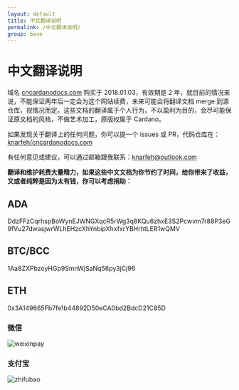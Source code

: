 ```yaml
---
layout: default
title: 中文翻译说明
permalink: /中文翻译说明/
group: base
---
```


# 中文翻译说明

域名 [cncardanodocs.com](https://cncardanodocs.com/) 购买于 2018.01.03，有效期是 2 年，就目前的情况来说，不能保证两年后一定会为这个网站续费，未来可能会将翻译文档 merge 到源仓库，视情况而定。这些文档的翻译属于个人行为，不以盈利为目的，会尽可能保证原文档的风格，不做艺术加工，原版权属于 Cardano。  

如果发现关于翻译上的任何问题，你可以提一个 issues 或 PR，代码仓库在：[knarfeh/cncardanodocs.com](https://github.com/knarfeh/cncardanodocs.com)

有任何意见或建议，可以通过邮箱跟我联系：[knarfeh@outlook.com](mailto:knarfeh@outlook.com)

**翻译和维护耗费大量精力，如果这些中文文档为你节约了时间，给你带来了收益，又或者纯粹是因为太有钱，你可以考虑捐助：**

## **ADA**

DdzFFzCqrhspBoWynEJWNGXqcR5rWg3q8KQu6zhxE3S2Pcwvm7r88P3eG9fVu27dwasjwrWLhEHzcXhYnbipXhxfxrYBHrhtLER1wQMV


## **BTC/BCC**

1Aa8ZXPbzoyHGp9SmnWjSaNq56py3jCj96


## **ETH**

0x3A149665Fb7fe1b44892D50eCA0bd2BdcD21C85D


### 微信

![weixinpay](http://7xi5vu.com1.z0.glb.clouddn.com/wechatpay.jpg?imageView2/0/w/250/h/250)

### 支付宝

![zhifubao](http://7xi5vu.com1.z0.glb.clouddn.com/zhifubaopay.jpg?imageView2/0/w/250/h/250)
